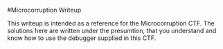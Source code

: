 #Microcorruption Writeup

This writeup is intended as a reference for the Microcorruption CTF.
The solutions here are written under the presumtion, that you understand and know how to use the debugger supplied in this CTF.